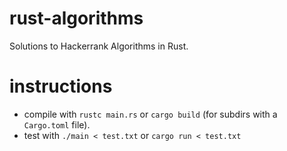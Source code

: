 # rust-algorithms

Solutions to Hackerrank Algorithms in Rust.

# instructions
- compile with `rustc main.rs` or `cargo build` (for subdirs with a `Cargo.toml` file).
- test with `./main < test.txt` or `cargo run < test.txt`
